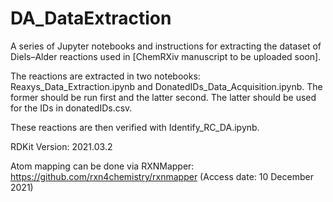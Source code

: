 # DA_DataExtraction
A series of Jupyter notebooks and instructions for extracting the dataset of Diels–Alder reactions used in [ChemRXiv manuscript to be uploaded soon].

The reactions are extracted in two notebooks: Reaxys_Data_Extraction.ipynb and DonatedIDs_Data_Acquisition.ipynb. The former should be run first and the latter second. The latter should be used for the IDs in donatedIDs.csv.

These reactions are then verified with Identify_RC_DA.ipynb. 

RDKit Version: 2021.03.2

Atom mapping can be done via RXNMapper: https://github.com/rxn4chemistry/rxnmapper (Access date: 10 December 2021)


